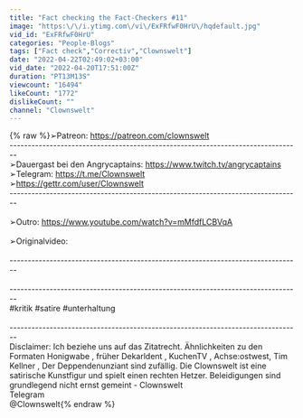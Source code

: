 ```yaml
---
title: "Fact checking the Fact-Checkers #11"
image: "https:\/\/i.ytimg.com\/vi\/ExFRfwF0HrU\/hqdefault.jpg"
vid_id: "ExFRfwF0HrU"
categories: "People-Blogs"
tags: ["Fact check","Correctiv","Clownswelt"]
date: "2022-04-22T02:49:02+03:00"
vid_date: "2022-04-20T17:51:00Z"
duration: "PT13M13S"
viewcount: "16494"
likeCount: "1772"
dislikeCount: ""
channel: "Clownswelt"
---
```

{% raw %}➢Patreon: <a rel="nofollow" target="blank" href="https://patreon.com/clownswelt">https://patreon.com/clownswelt</a><br />--------------------------------------------------------------------------------<br />➢Dauergast bei den Angrycaptains: <a rel="nofollow" target="blank" href="https://www.twitch.tv/angrycaptains">https://www.twitch.tv/angrycaptains</a><br />➢Telegram: <a rel="nofollow" target="blank" href="https://t.me/Clownswelt">https://t.me/Clownswelt</a><br />➢<a rel="nofollow" target="blank" href="https://gettr.com/user/Clownswelt">https://gettr.com/user/Clownswelt</a><br />--------------------------------------------------------------------------------<br /><br />➢Outro: <a rel="nofollow" target="blank" href="https://www.youtube.com/watch?v=mMfdfLCBVqA">https://www.youtube.com/watch?v=mMfdfLCBVqA</a><br /><br />➢Originalvideo:<br /><br />--------------------------------------------------------------------------------<br /><br />--------------------------------------------------------------------------------<br />#kritik #satire #unterhaltung<br /><br />--------------------------------------------------------------------------------<br />Disclaimer: Ich beziehe uns auf das Zitatrecht. Ähnlichkeiten zu den Formaten Honigwabe , früher Dekarldent , KuchenTV , Achse:ostwest, Tim Kellner , Der Deppendenunziant sind zufällig. Die Clownswelt ist eine satirische Kunstfigur und spielt einen rechten Hetzer. Beleidigungen sind grundlegend nicht ernst gemeint - Clownswelt<br />Telegram<br />@Clownswelt{% endraw %}
